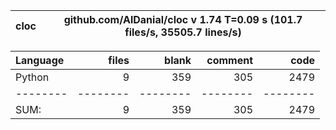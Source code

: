cloc|github.com/AlDanial/cloc v 1.74  T=0.09 s (101.7 files/s, 35505.7 lines/s)
--- | ---

Language|files|blank|comment|code
:-------|-------:|-------:|-------:|-------:
Python|9|359|305|2479
--------|--------|--------|--------|--------
SUM:|9|359|305|2479

